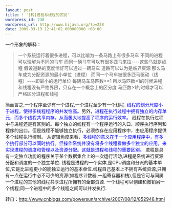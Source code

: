 ```yaml
---
layout: post
title: ! '[转]进程与线程的区别'
wordpress_id: 238
wordpress_url: http://www.hijava.org/?p=238
date: 2009-03-13 12:41:02.000000000 +08:00
---
```

一个形象的解释：
<blockquote>一个系统运行着很多进程，可以比喻为一条马路上有很多马车
不同的进程可以理解为不同的马车
而同一辆马车可以有很多匹马来拉----这些马就是线程
假设道路的宽度恰好可以通过一辆马车
道路可以认为是临界资源
那么马车成为分配资源的最小单位（进程）
而同一个马车被很多匹马驱动（线程）----即最小的运行单位
每辆马车马匹数&gt;=1
所以马匹数=1的时候进程和线程没有严格界限，只存在一个概念上的区分度
马匹数&gt;1的时候才可以严格区分进程和线程</blockquote>
简而言之,一个程序至少有一个进程,一个进程至少有一个线程.
<span style="color: #0000ff;"> 线程的划分尺度小于进程，使得多线程程序的并发性高。</span>另外，<span style="color: #0000ff;">进程在执行过程中拥有独立的内存单元，而多个线程共享内存，从而极大地提高了程序的运行效率。
</span> 线程在执行过程中与进程还是有区别的。每个独立的线程有一个程序运行的入口、顺序执行序列和程序的出口。但是线程不能够独立执行，必须依存在应用程序中，由应用程序提供多个线程执行控制。
从逻辑角度来看，<span style="color: #0000ff;">多线程的意义在于一个应用程序中，有多个执行部分可以同时执行。但操作系统并没有将多个线程看做多个独立的应用，来实现进程的调度和管理以及资源分配。这就是进程和线程的重要区别。
</span> 进程是具有一定独立功能的程序关于某个数据集合上的一次运行活动,进程是系统进行资源分配和调度的一个独立单位.
线程是进程的一个实体,是CPU调度和分派的基本单位,它是比进程更小的能独立运行的基本单位.线程自己基本上不拥有系统资源,只拥有一点在运行中必不可少的资源(如程序计数器,一组寄存器和栈),但是它可与同属一个进程的其他的线程共享进程所拥有的全部资源.
一个线程可以创建和撤销另一个线程;同一个进程中的多个线程之间可以并发执行.

转自：<a href="http://www.cnblogs.com/powersun/archive/2007/08/12/852948.html" target="_blank">http://www.cnblogs.com/powersun/archive/2007/08/12/852948.html</a>
